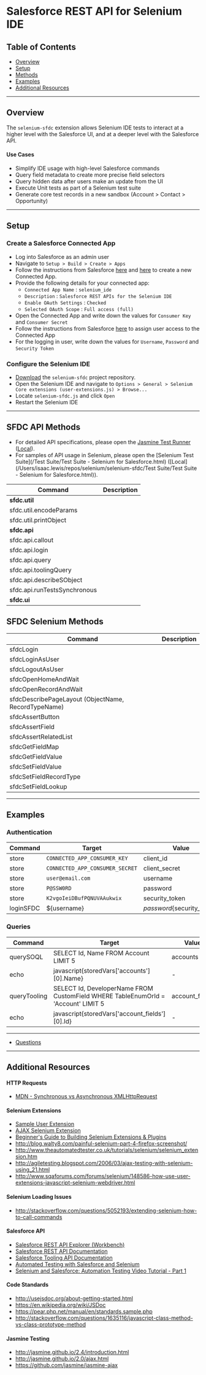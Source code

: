 Salesforce REST API for Selenium IDE
====================================

Table of Contents
-----------------

-	[Overview](#overview)
-	[Setup](#setup)
-	[Methods](#methods)
-	[Examples](#examples)
-	[Additional Resources](#additional_resources)

---

<a name="overview"></a>

Overview
--------

The `selenium-sfdc` extension allows Selenium IDE tests to interact at a higher level with the Salesforce UI, and at a deeper level with the Salesforce API.

#### Use Cases

-	Simplify IDE usage with high-level Salesforce commands
-	Query field metadata to create more precise field selectors
-	Query hidden data after users make an update from the UI
-	Execute Unit tests as part of a Selenium test suite
-	Generate core test records in a new sandbox (Account > Contact > Opportunity)

---

<a name="setup"></a>

Setup
-----

### Create a Salesforce Connected App

-	Log into Salesforce as an admin user
-	Navigate to `Setup > Build > Create > Apps`
-	Follow the instructions from Salesforce [here](https://help.salesforce.com/apex/HTViewHelpDoc?id=connected_app_create.htm) and [here](https://developer.salesforce.com/docs/atlas.en-us.api_rest.meta/api_rest/intro_defining_remote_access_applications.htm) to create a new Connected App.
-	Provide the following details for your connected app:
	-	`Connected App Name` : `selenium_ide`
	-	`Description` : `Salesforce REST APIs for the Selenium IDE`
	-	`Enable OAuth Settings` : `Checked`
	-	`Selected OAuth Scope` : `Full access (full)`
-	Open the Connected App and write down the values for `Consumer Key` and `Consumer Secret`
-	Follow the instructions from Salesforce [here](https://help.salesforce.com/apex/HTViewSolution?id=000212208&language=en_US) to assign user access to the Connected App
-	For the logging in user, write down the values for `Username`, `Password` and `Security Token`

### Configure the Selenium IDE

-	[Download](#download_link) the `selenium-sfdc` project repository.
-	Open the Selenium IDE and navigate to `Options > General > Selenium Core extensions (user-extensions.js) > Browse...`
-	Locate `selenium-sfdc.js` and click `Open`
-	Restart the Selenium IDE

---

<a name="methods"></a>

SFDC API Methods
----------------

-	For detailed API specifications, please open the [Jasmine Test Runner](/SpecRunner.html) ([Local](file:///Users/isaac.lewis/repos/selenium/selenium-sfdc/SpecRunner.html#)).
-	For samples of API usage in Selenium, please open the [Selenium Test Suite](/Test Suite/Test Suite - Selenium for Salesforce.html) ([Local](/Users/isaac.lewis/repos/selenium/selenium-sfdc/Test Suite/Test Suite - Selenium for Salesforce.html)).

| Command                      | Description |
|------------------------------|-------------|
| **sfdc.util**                |             |
| sfdc.util.encodeParams       |             |
| sfdc.util.printObject        |             |
| **sfdc.api**                 |             |
| sfdc.api.callout             |             |
| sfdc.api.login               |             |
| sfdc.api.query               |             |
| sfdc.api.toolingQuery        |             |
| sfdc.api.describeSObject     |             |
| sfdc.api.runTestsSynchronous |             |
| **sfdc.ui**                  |             |

SFDC Selenium Methods
---------------------

| Command                                             | Description |
|-----------------------------------------------------|-------------|
| sfdcLogin                                           |             |
| sfdcLoginAsUser                                     |             |
| sfdcLogoutAsUser                                    |             |
| sfdcOpenHomeAndWait                                 |             |
| sfdcOpenRecordAndWait                               |             |
| sfdcDescribePageLayout (ObjectName, RecordTypeName) |             |
| sfdcAssertButton                                    |             |
| sfdcAssertField                                     |             |
| sfdcAssertRelatedList                               |             |
| sfdcGetFieldMap                                     |             |
| sfdcGetFieldValue                                   |             |
| sfdcSetFieldValue                                   |             |
| sfdcSetFieldRecordType                              |             |
| sfdcSetFieldLookup                                  |             |

---

<a name="examples"></a>

Examples
--------

### Authentication

| Command   | Target                          | Value                        |
|-----------|---------------------------------|------------------------------|
| store     | `CONNECTED_APP_CONSUMER_KEY`    | client_id                    |
| store     | `CONNECTED_APP_CONSUMER_SECRET` | client_secret                |
| store     | `user@email.com`                | username                     |
| store     | `P@SSW0RD`                      | password                     |
| store     | `K2vgoIeiDBufPQNUVAAukwix`      | security_token               |
| loginSFDC | ${username}                     | ${password}${security_token} |

### Queries

| Command      | Target                                                                            | Value          |
|--------------|-----------------------------------------------------------------------------------|----------------|
| querySOQL    | SELECT Id, Name FROM Account LIMIT 5                                              | accounts       |
| echo         | javascript{storedVars['accounts'][0].Name}                                        | \-             |
| queryTooling | SELECT Id, DeveloperName FROM CustomField WHERE TableEnumOrId = 'Account' LIMIT 5 | account_fields |
| echo         | javascript{storedVars['account_fields'][0].Id}                                    | \-             |

---

-	[Questions](#questions)

---

<a name="additional_resources"></a>

Additional Resources
--------------------

#### HTTP Requests

-	[MDN - Synchronous vs Asynchronous XMLHttpRequest](https://developer.mozilla.org/en-US/docs/Web/API/XMLHttpRequest/Synchronous_and_Asynchronous_Requests)

#### Selenium Extensions

-	[Sample User Extension](https://java.net/projects/ajaxnetbeans/sources/svn/content/trunk/pro-ajax-and-java-examples/web/Chapter02/selenium/user-extensions.js.sample?rev=80)
-	[AJAX Selenium Extension](http://www.nuxeo.com/blog/selenium-ajax-requests/fox)
-	[Beginner's Guide to Building Selenium Extensions & Plugins](https://www.packtpub.com/books/content/user-extensions-and-add-ons-selenium-10-testing-tools)
-	http://blog.walty8.com/painful-selenium-part-4-firefox-screenshot/
-	http://www.theautomatedtester.co.uk/tutorials/selenium/selenium_extension.htm
-	http://agiletesting.blogspot.com/2006/03/ajax-testing-with-selenium-using_21.html
-	http://www.sqaforums.com/forums/selenium/148586-how-use-user-extensions-javascript-selenium-webdriver.html

#### Selenium Loading Issues

-	http://stackoverflow.com/questions/5052193/extending-selenium-how-to-call-commands

#### Salesforce API

-	[Salesforce REST API Explorer (Workbench)](https://workbench.developerforce.com/)
-	[Salesforce REST API Documentation](https://developer.salesforce.com/docs/atlas.en-us.api_rest.meta/api_rest/intro_what_is_rest_api.htm)
-	[Salesforce Tooling API Documentation](https://developer.salesforce.com/docs/atlas.en-us.api_tooling.meta/api_tooling/)
-	[Automated Testing with Salesforce and Selenium](http://www.3pillarglobal.com/insights/automated-testing-with-salesforce-and-selenium)
-	[Selenium and Salesforce: Automation Testing Video Tutorial - Part 1](http://www.jitendrazaa.com/blog/salesforce/getting-started-with-selenium-and-salesforce-salesforce-automation-testing-video-tutorial-part-1/)

#### Code Standards

-	http://usejsdoc.org/about-getting-started.html
-	https://en.wikipedia.org/wiki/JSDoc
-	https://pear.php.net/manual/en/standards.sample.php
-	http://stackoverflow.com/questions/1635116/javascript-class-method-vs-class-prototype-method

#### Jasmine Testing

-	http://jasmine.github.io/2.4/introduction.html
-	http://jasmine.github.io/2.0/ajax.html
-	https://github.com/jasmine/jasmine-ajax
